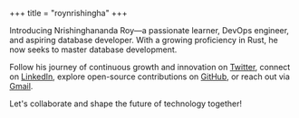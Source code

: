 +++
title = "roynrishingha"
+++


Introducing Nrishinghananda Roy—a passionate learner, DevOps engineer, and aspiring database developer. 
With a growing proficiency in Rust, he now seeks to master database development. 

Follow his journey of continuous growth and innovation on [Twitter](https://www.twitter.com/roynrishingha), connect on [LinkedIn](https://www.linkedin.com/in/roynrishingha), explore open-source contributions on [GitHub](https://www.github.com/roynrishingha), or reach out via [Gmail](mailto:roynrishingha@gmail.com).

Let's collaborate and shape the future of technology together!
